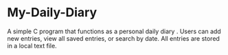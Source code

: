 # My-Daily-Diary
A simple C program that functions as a personal daily diary . Users can add new entries, view all saved entries, or search by date. All entries are stored in a local text file.
